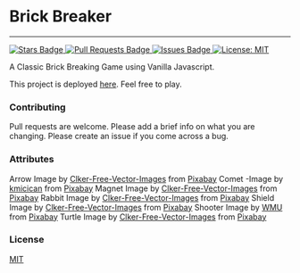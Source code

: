 <h1>Brick Breaker</h1>

----------
<a href="https://github.com/praveens-git/Brick-Breaker/stargazers">
    <img src="https://img.shields.io/github/stars/praveens-git/Brick-Breaker" alt="Stars Badge"/>
</a>

<a href="https://github.com/praveens-git/Brick-Breaker/pulls">
    <img src="https://img.shields.io/github/issues-pr/praveens-git/Brick-Breaker" alt="Pull Requests Badge"/>
</a>

<a href="https://github.com/praveens-git/Brick-Breaker/issues">
    <img src="https://img.shields.io/github/issues/praveens-git/Brick-Breaker" alt="Issues Badge"/>
</a>

<a href="https://github.com/praveens-git/Brick-Breaker/blob/master/LICENSE">
    <img src="https://img.shields.io/github/license/praveens-git/Brick-Breaker" alt="License: MIT"/>
</a>
  
A Classic Brick Breaking Game using Vanilla Javascript.

This project is deployed <a href="https://praveens-git.github.io/Brick-Breaker/">here</a>. Feel free to play.

<h3>Contributing</h3>

Pull requests are welcome. Please add a brief info on what you are changing.
Please create an issue if you come across a bug.


<h3>Attributes</h3>
    Arrow Image by <a href="https://pixabay.com/users/clker-free-vector-images-3736/?utm_source=link-attribution&amp;utm_medium=referral&amp;utm_campaign=image&amp;utm_content=297787">Clker-Free-Vector-Images</a> from <a href="https://pixabay.com/?utm_source=link-attribution&amp;utm_medium=referral&amp;utm_campaign=image&amp;utm_content=297787">Pixabay</a>
    Comet -Image by <a href="https://pixabay.com/users/kmicican-2305081/?utm_source=link-attribution&amp;utm_medium=referral&amp;utm_campaign=image&amp;utm_content=1893874">kmicican</a> from <a href="https://pixabay.com/?utm_source=link-attribution&amp;utm_medium=referral&amp;utm_campaign=image&amp;utm_content=1893874">Pixabay</a>
    Magnet Image by <a href="https://pixabay.com/users/clker-free-vector-images-3736/?utm_source=link-attribution&amp;utm_medium=referral&amp;utm_campaign=image&amp;utm_content=41167">Clker-Free-Vector-Images</a> from <a href="https://pixabay.com/?utm_source=link-attribution&amp;utm_medium=referral&amp;utm_campaign=image&amp;utm_content=41167">Pixabay</a>
    Rabbit Image by <a href="https://pixabay.com/users/clker-free-vector-images-3736/?utm_source=link-attribution&amp;utm_medium=referral&amp;utm_campaign=image&amp;utm_content=312164">Clker-Free-Vector-Images</a> from <a href="https://pixabay.com/?utm_source=link-attribution&amp;utm_medium=referral&amp;utm_campaign=image&amp;utm_content=312164">Pixabay</a>
    Shield Image by <a href="https://pixabay.com/users/clker-free-vector-images-3736/?utm_source=link-attribution&amp;utm_medium=referral&amp;utm_campaign=image&amp;utm_content=303392">Clker-Free-Vector-Images</a> from <a href="https://pixabay.com/?utm_source=link-attribution&amp;utm_medium=referral&amp;utm_campaign=image&amp;utm_content=303392">Pixabay</a>
    Shooter Image by <a href="https://pixabay.com/users/wmu-13212423/?utm_source=link-attribution&amp;utm_medium=referral&amp;utm_campaign=image&amp;utm_content=6403637">WMU</a> from <a href="https://pixabay.com/?utm_source=link-attribution&amp;utm_medium=referral&amp;utm_campaign=image&amp;utm_content=6403637">Pixabay</a>
    Turtle Image by <a href="https://pixabay.com/users/clker-free-vector-images-3736/?utm_source=link-attribution&amp;utm_medium=referral&amp;utm_campaign=image&amp;utm_content=305215">Clker-Free-Vector-Images</a> from <a href="https://pixabay.com/?utm_source=link-attribution&amp;utm_medium=referral&amp;utm_campaign=image&amp;utm_content=305215">Pixabay</a>

<h3>License</h3>

<a href="https://choosealicense.com/licenses/mit/">MIT</a>
